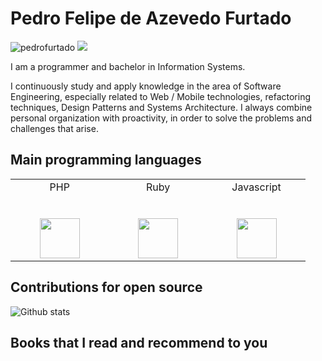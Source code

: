 # Pedro Felipe de Azevedo Furtado

<p align="left">
  <img src="https://komarev.com/ghpvc/?username=pedrofurtado" alt="pedrofurtado" />
  <img src="https://img.shields.io/badge/Programmer-Yes-green">
</p>

I am a programmer and bachelor in Information Systems.

I continuously study and apply knowledge in the area of Software Engineering, especially related to Web / Mobile technologies, refactoring techniques, Design Patterns and Systems Architecture. I always combine personal organization with proactivity, in order to solve the problems and challenges that arise.

## Main programming languages

<table>
  <tbody>
    <tr valign="top">
      <td width="20%" align="center">
        <span>PHP</span><br><br><br>
        <img height="64px" src="https://cdn.svgporn.com/logos/php.svg">
      </td>
      <td width="20%" align="center">
        <span>Ruby</span><br><br><br>
        <img height="64px" src="https://cdn.svgporn.com/logos/ruby.svg">
      </td>
      <td width="20%" align="center">
        <span>Javascript</span><br><br><br>
        <img height="64px" src="https://cdn.svgporn.com/logos/javascript.svg">
      </td>
    </tr>
  </tbody>
</table>

## Contributions for open source

![Github stats](https://github-readme-stats.vercel.app/api?username=pedrofurtado&show_icons=true&hide_border=true)

## Books that I read and recommend to you

